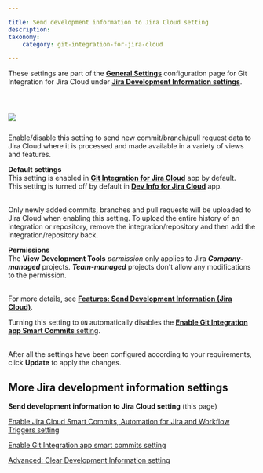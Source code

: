 ```yaml
---

title: Send development information to Jira Cloud setting
description:
taxonomy:
    category: git-integration-for-jira-cloud

---
```


<div class="bbb-callout bbb--info">
    <div class="irow">
    <div class="ilogobox">
        <span class="logoimg"></span>
    </div>
    <div class="imsgbox">
        These settings are part of the <a href='/git-integration-for-jira-cloud/general-settings-gij-cloud'><b>General Settings</b></a> configuration page for Git Integration for Jira Cloud under <a href='/git-integration-for-jira-cloud/jira-development-information-settings-gij-cloud'><b>Jira Development Information settings</b></a>.
    </div>
    </div>
</div>

&nbsp;

<img src='/wp-content/uploads/gij-gitcloud-gencfg-jira-dev-info-send-to-cloud.png' style='display:block;margin:25px auto;max-width:100%' />

Enable/disable this setting to send new commit/branch/pull request data to Jira Cloud where it is processed and made available in a variety of views and features.

<div class="bbb-callout bbb--tip">
    <div class="irow">
    <div class="ilogobox">
        <span class="logoimg"></span>
    </div>
    <div class="imsgbox">
        <b>Default settings</b><br>
        This setting is enabled in <a href="https://marketplace.atlassian.com/apps/4984/git-integration-for-jira?tab=overview&hosting=cloud" target="_blank"><b>Git Integration for Jira Cloud</b></a> app by default.<br>
        This setting is turned off by default in <a href="https://marketplace.atlassian.com/apps/1219270/dev-info-for-jira?hosting=cloud&tab=overview" target="_blank"><b>Dev Info for Jira Cloud</b></a> app.
    </div>
    </div>
</div>
<br>

Only newly added commits, branches and pull requests will be uploaded to Jira Cloud when enabling this setting. To upload the entire history of an integration or repository, remove the integration/repository and then add the integration/repository back.

<div class="bbb-callout bbb--alert">
    <div class="irow">
    <div class="ilogobox">
        <span class="logoimg"></span>
    </div>
    <div class="imsgbox">
        <b>Permissions</b><br>
        The <b>View Development Tools</b> <i>permission</i> only applies to Jira <b><i>Company-managed</i></b> projects. <b><i>Team-managed</i></b> projects don't allow any modifications to the permission.
    </div>
    </div>
</div>
<br>

For more details, see [**Features: Send Development Information (Jira Cloud)**](/git-integration-for-jira-cloud/send-development-information-to-jira-cloud-setting-gij-cloud).

<div class="bbb-callout bbb--info">
    <div class="irow">
    <div class="ilogobox">
        <span class="logoimg"></span>
    </div>
    <div class="imsgbox">
        Turning this setting to <code>ON</code> automatically disables the <a href='/git-integration-for-jira-cloud/enable-git-integration-app-smart-commits-setting-gij-cloud'><b>Enable Git Integration app Smart Commits</b> setting</a>.
    </div>
    </div>
</div>
<br>

After all the settings have been configured according to your requirements, click **Update** to apply the changes.

## More Jira development information settings

**Send development information to Jira Cloud setting** (this page)

[Enable Jira Cloud Smart Commits, Automation for Jira and Workflow Triggers setting](/git-integration-for-jira-cloud/enable-jira-cloud-smart-commits-automation-for-jira-and-workflow-triggers-setting-gij-cloud)

[Enable Git Integration app smart commits setting](/git-integration-for-jira-cloud/enable-git-integration-app-smart-commits-setting-gij-cloud)

[Advanced: Clear Development Information setting](/git-integration-for-jira-cloud/advanced-clear-development-information-setting-gij-cloud)

